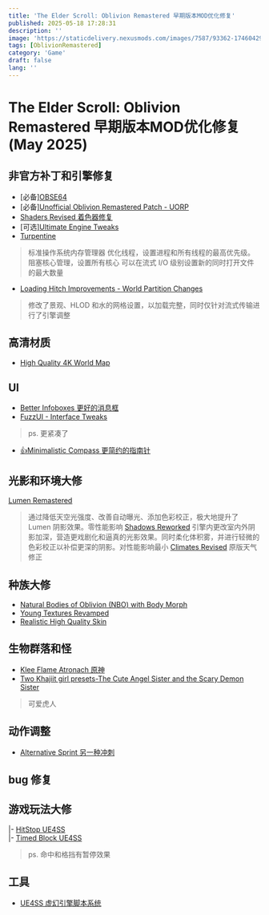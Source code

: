 ```yaml
---
title: 'The Elder Scroll: Oblivion Remastered 早期版本MOD优化修复'
published: 2025-05-18 17:28:31
description: ''
image: 'https://staticdelivery.nexusmods.com/images/7587/93362-1746042912.jpg'
tags: [OblivionRemastered]
category: 'Game'
draft: false 
lang: ''
---
```


# The Elder Scroll: Oblivion Remastered 早期版本MOD优化修复 (May 2025)
## 非官方补丁和引擎修复
- [必备][OBSE64](https://www.nexusmods.com/oblivionremastered/mods/282)
- [必备][Unofficial Oblivion Remastered Patch - UORP](https://www.nexusmods.com/oblivionremastered/mods/477)
- [Shaders Revised 着色器修复](https://www.nexusmods.com/oblivionremastered/mods/1528)
- [可选][Ultimate Engine Tweaks](https://www.nexusmods.com/oblivionremastered/mods/35)
- [Turpentine](https://www.nexusmods.com/oblivionremastered/mods/2865)
> 标准操作系统内存管理器
> 优化线程，设置进程和所有线程的最高优先级。阻塞核心管理，设置所有核心
> 可以在流式 I/O 级别设置新的同时打开文件的最大数量
- [Loading Hitch Improvements - World Partition Changes](https://www.nexusmods.com/oblivionremastered/mods/1808)
> 修改了景观、HLOD 和水的网格设置，以加载完整，同时仅针对流式传输进行了引擎调整
## 高清材质
- [High Quality 4K World Map](https://www.nexusmods.com/oblivionremastered/mods/937)

## UI
- [Better Infoboxes 更好的消息框](https://www.nexusmods.com/oblivionremastered/mods/222)
- [FuzzUI - Interface Tweaks](https://www.nexusmods.com/oblivionremastered/mods/292)
> ps. 更紧凑了
- [👍Minimalistic Compass 更简约的指南针](https://www.nexusmods.com/oblivionremastered/mods/1193)

## 光影和环境大修
[Lumen Remastered](https://www.nexusmods.com/oblivionremastered/mods/1129)
> 通过降低天空光强度、改善自动曝光、添加色彩校正，极大地提升了 Lumen 阴影效果。零性能影响
> [Shadows Reworked](https://www.nexusmods.com/oblivionremastered/mods/1962)
> 引擎内更改室内外阴影加深，营造更戏剧化和逼真的光影效果。同时柔化体积雾，并进行轻微的色彩校正以补偿更深的阴影。对性能影响最小
> [Climates Revised](https://www.nexusmods.com/oblivionremastered/mods/791)
> 原版天气修正

## 种族大修
- [Natural Bodies of Oblivion (NBO) with Body Morph](https://www.nexusmods.com/oblivionremastered/mods/2877)
- [Young Textures Revamped](https://www.nexusmods.com/oblivionremastered/mods/445)
- [Realistic High Quality Skin](https://www.nexusmods.com/oblivionremastered/mods/1284)

## 生物群落和怪
- [Klee Flame Atronach 原神](https://www.nexusmods.com/oblivionremastered/mods/1016)
- [Two Khajiit girl presets-The Cute Angel Sister and the Scary Demon Sister](https://www.nexusmods.com/oblivionremastered/mods/2498)
> 可爱虎人

## 动作调整
- [Alternative Sprint 另一种冲刺](https://www.nexusmods.com/oblivionremastered/mods/384)

## bug 修复

## 游戏玩法大修
|- [HitStop UE4SS](https://www.nexusmods.com/oblivionremastered/mods/1760)   
|- [Timed Block UE4SS](https://www.nexusmods.com/oblivionremastered/mods/1729)
> ps. 命中和格挡有暂停效果

## 工具
- [UE4SS 虚幻引擎脚本系统](https://www.nexusmods.com/oblivionremastered/mods/32)
